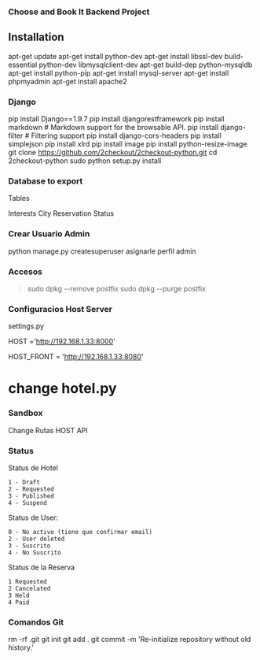 
### Choose and Book It Backend Project

## Installation

apt-get update
apt-get install python-dev
apt-get install libssl-dev build-essential python-dev libmysqlclient-dev
apt-get build-dep python-mysqldb
apt-get install python-pip
apt-get install mysql-server
apt-get install phpmyadmin
apt-get install apache2

### Django

pip install Django==1.9.7
pip install djangorestframework
pip install markdown       # Markdown support for the browsable API.
pip install django-filter  # Filtering support
pip install django-cors-headers
pip install simplejson
pip install xlrd
pip install image
pip install python-resize-image
git clone https://github.com/2checkout/2checkout-python.git
cd 2checkout-python
sudo python setup.py install

###  Database to export

Tables 

Interests
City
Reservation Status

### Crear Usuario Admin

python manage.py  createsuperuser 
asignarle perfil admin



### Accesos

> sudo dpkg --remove postfix
> sudo dpkg --purge postfix


### Configuracios Host Server

settings.py

HOST ='http://192.168.1.33:8000'

HOST_FRONT = 'http://192.168.1.33:8080'

change hotel.py
=======
### Sandbox

Change Rutas HOST API


### Status

Status de Hotel

	1 - Draft
	2 - Requested
	3 - Published
	4 - Suspend

Status de User:

	0 - No activo (tiene que confirmar email)
	2 - User deleted
	3 - Suscrito
	4 - No Suscrito

Status de la Reserva

	1 Requested
	2 Cancelated
	3 Held
	4 Paid


### Comandos Git

rm -rf .git
git init
git add .
git commit -m 'Re-initialize repository without old history.'